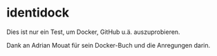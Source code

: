 identidock
==========

Dies ist nur ein Test, um Docker, GitHub u.ä. auszuprobieren. 

Dank an Adrian Mouat für sein Docker-Buch und die Anregungen darin.
